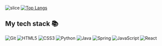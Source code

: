 

<br>

![slice](https://capsule-render.vercel.app/api?type=slice&color=auto&height=200&text=Hi%20there👋&fontAlign=70&rotate=13&fontAlignY=25&desc=Dohun's%20GitHub&descAlign=70.&descAlignY=44)
[![Top Langs](https://github-readme-stats.vercel.app/api/top-langs/?username=Dohunee&layout=compact)](https://github.com/깃Dohunee/github-readme-stats)

<h2> My tech stack 📚 </h2>

![Git](https://img.shields.io/badge/-Git-F05032?style=for-the-badge&logo=git&logoColor=ffffff)
![HTML5](https://img.shields.io/badge/-HTML5-007ACC?style=for-the-badge&logo=html5&logoColor=ffffff)
![CSS3](https://img.shields.io/badge/-CSS3-007ACC?style=for-the-badge&logo=css3)
![Python](https://img.shields.io/badge/-python-222222?style=for-the-badge&logo=python)
![Java](https://img.shields.io/badge/-java-222222?style=for-the-badge&logo=java)
![Spring](https://img.shields.io/badge/-spring-222222?style=for-the-badge&logo=spring)
![JavaScript](https://img.shields.io/badge/-JavaScript-%23F7DF1C?style=for-the-badge&logo=javascript&logoColor=000000&labelColor=%23F7DF1C&color=%23FFCE5A)
![React](https://img.shields.io/badge/-React-222222?style=for-the-badge&logo=react)


<br/>

